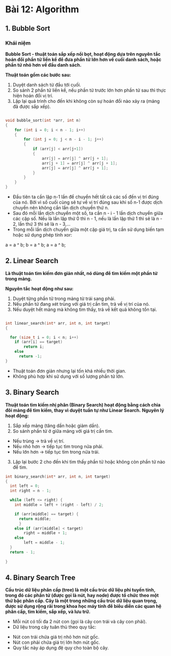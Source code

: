 # Bài 12: Algorithm

## 1. Bubble Sort
### Khái niệm
__Bubble Sort - thuật toán sắp xếp nổi bọt, hoạt động dựa trên nguyên tắc hoán đổi phần tử liền kề để đưa phần tử lớn hơn về cuối danh sách, hoặc phần tử nhỏ hơn về đầu danh sách.__

__Thuật toán gồm các bước sau:__
1. Duyệt danh sách từ đầu tới cuối.
2. So sánh 2 phần tử liền kề, nếu phần tử trước lớn hơn phần tử sau thì thực hiện hoán đổi vị trí.
3. Lặp lại quá trình cho đến khi không còn sự hoán đổi nào xảy ra (mảng đã được sắp xếp).

```c

void bubble_sort(int *arr, int n)
{
    for (int i = 0; i < n - 1; i++)
    {
        for (int j = 0; j < n - i - 1; j++)
        {
            if (arr[j] < arr[j+1])
            {
                arr[j] = arr[j] ^ arr[j + 1];
                arr[j + 1] = arr[j] ^ arr[j + 1];
                arr[j] = arr[j] ^ arr[j + 1];
            }
        }
    }
}

```

+ Đầu tiên ta cần lặp n-1 lần để chuyển hết tất cả các số đến vị trí đúng của nó. Bởi vì số cuối cùng sẽ tự về vị trí đúng sau khi số n-1 được dịch chuyển nên không cần lần dịch chuyển thứ n.
+ Sau đó mỗi lần dịch chuyển một số, ta cần n - i - 1 lần dịch chuyển giữa các cặp số. Nếu là lần lặp thứ 0 thì n - 1, nếu là lần lặp thứ 1 thì sẽ là n - 2, lần thứ 3 thì sẽ là n - 3,...
+ Trong mỗi lần dịch chuyển giữa một cặp giá trị, ta cần sử dụng biến tạm hoặc sử dụng phép tính xor:

a = a ^ b;
b = a ^ b;
a = a ^ b;

## 2. Linear Search

__Là thuật toán tìm kiếm đơn giản nhất, nó dùng để tìm kiếm một phần tử trong mảng.__

__Nguyên tắc hoạt động như sau:__
1. Duyệt từng phần tử trong mảng từ trái sang phải.
2. Nếu phần tử đang xét trùng với giá trị cần tìm, trả về vị trí của nó.
3. Nếu duyệt hết mảng mà không tìm thấy, trả về kết quả không tồn tại.

```c

int linear_search(int* arr, int n, int target)
{

  for (size_t i = 0; i < n; i++)
    if (arr[i] == target)
        return i;
    else
      return -1;
}

```

+ Thuật toán đơn giản nhưng lại tốn khá nhiều thời gian.
+ Không phù hợp khi sử dụng với số lượng phần tử lớn.

## 3. Binary Search

__Thuật toán tìm kiếm nhị phân (Binary Search) hoạt động bằng cách chia đôi mảng để tìm kiếm, thay vì duyệt tuần tự như Linear Search.__
__Nguyên lý hoạt động:__

1. Sắp xếp mảng (tăng dần hoặc giảm dần).
2. So sánh phần tử ở giữa mảng với giá trị cần tìm.
+ Nếu trùng -> trả về vị trí.
+ Nếu nhỏ hơn -> tiếp tục tìm trong nửa phải.
+ Nếu lớn hơn -> tiếp tục tìm trong nửa trái.
3. Lặp lại bước 2 cho đến khi tìm thấy phần tử hoặc không còn phần tử nào để tìm.

```c
int binary_search(int* arr, int n, int target)
{
  int left = 0;
  int right = n - 1;

  while (left <= right) {
    int middle = left + (right - left) / 2;

    if (arr[middle] == target) {
      return middle;
      }
    else if (arr[middle] < target)
        right = middle + 1;
    else
        left = middle - 1;
  }
  return - 1;
  
}

```

## 4. Binary Search Tree

__Cấu trúc dữ liệu phân cấp (tree) là một cấu trúc dữ liệu phi tuyến tính, trong đó các phần tử (được gọi là nút, hay node) được tổ chức theo một thứ bậc phân cấp. Cây là một trong những cấu trúc dữ liệu quan trọng, được sử dụng rộng rãi trong khoa học máy tính để biểu diễn các quan hệ phân cấp, tìm kiếm, sắp xếp, và lưu trữ.__

- Mỗi nút có tối đa 2 nút con (gọi là cây con trái và cây con phải).
- Dữ liệu trong cây tuân thủ theo quy tắc:
+ Nút con trái chứa giá trị nhỏ hơn nút gốc.
+ Nút con phải chứa giá trị lớn hơn nút gốc.
+ Quy tắc này áp dụng đệ quy cho toàn bộ cây.


